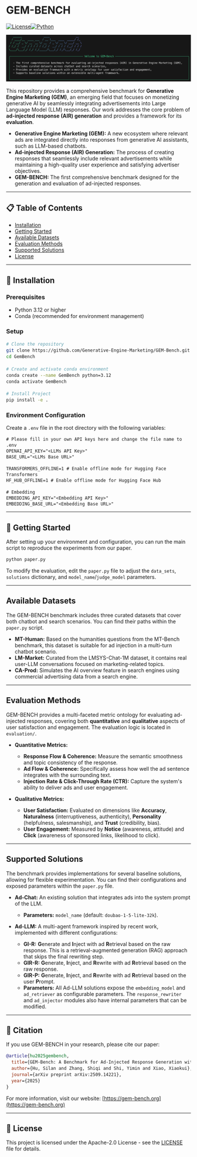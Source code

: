 # GEM-BENCH

[![License](https://img.shields.io/badge/license-Apache_2.0-red.svg)](LICENSE)[![Python](https://img.shields.io/badge/python-3.12-blue.svg)](https://www.python.org/downloads/)


![Screenshot](https://github.com/Generative-Engine-Marketing/GEM-Bench/blob/main/assets/GemBench.png?raw=true)


This repository provides a comprehensive benchmark for **Generative Engine Marketing (GEM)**, an emerging field that focuses on monetizing generative AI by seamlessly integrating advertisements into Large Language Model (LLM) responses. Our work addresses the core problem of **ad-injected response (AIR) generation** and provides a framework for its **evaluation**.

* **Generative Engine Marketing (GEM):** A new ecosystem where relevant ads are integrated directly into responses from generative AI assistants, such as LLM-based chatbots.
* **Ad-injected Response (AIR) Generation:** The process of creating responses that seamlessly include relevant advertisements while maintaining a high-quality user experience and satisfying advertiser objectives.
* **GEM-BENCH:** The first comprehensive benchmark designed for the generation and evaluation of ad-injected responses.

---

## 📋 Table of Contents

- [Installation](#installation)
- [Getting Started](#getting-started)
- [Available Datasets](#available-datasets)
- [Evaluation Methods](#evaluation-methods)
- [Supported Solutions](#supported-solutions)
- [License](#license)

---

## 🔧 Installation

### Prerequisites

- Python 3.12 or higher
- Conda (recommended for environment management)

### Setup

```bash
# Clone the repository
git clone https://github.com/Generative-Engine-Marketing/GEM-Bench.git
cd GemBench

# Create and activate conda environment
conda create --name GemBench python=3.12
conda activate GemBench

# Install Project
pip install -e .
````

### Environment Configuration

Create a `.env` file in the root directory with the following variables:

```
# Please fill in your own API keys here and change the file name to .env
OPENAI_API_KEY="<LLMs API Key>"
BASE_URL="<LLMs Base URL>"

TRANSFORMERS_OFFLINE=1 # Enable offline mode for Hugging Face Transformers
HF_HUB_OFFLINE=1 # Enable offline mode for Hugging Face Hub

# Embedding
EMBEDDING_API_KEY="<Embedding API Key>"
EMBEDDING_BASE_URL="<Embedding Base URL>"
```

-----

## 🚀 Getting Started

After setting up your environment and configuration, you can run the main script to reproduce the experiments from our paper.

```bash
python paper.py
```

To modify the evaluation, edit the `paper.py` file to adjust the `data_sets`, `solutions` dictionary, and `model_name`/`judge_model` parameters.

-----

## Available Datasets

The GEM-BENCH benchmark includes three curated datasets that cover both chatbot and search scenarios. You can find their paths within the `paper.py` script.

  * **MT-Human:** Based on the humanities questions from the MT-Bench benchmark, this dataset is suitable for ad injection in a multi-turn chatbot scenario.
  * **LM-Market:** Curated from the LMSYS-Chat-1M dataset, it contains real user-LLM conversations focused on marketing-related topics.
  * **CA-Prod:** Simulates the AI overview feature in search engines using commercial advertising data from a search engine.

-----

## Evaluation Methods

GEM-BENCH provides a multi-faceted metric ontology for evaluating ad-injected responses, covering both **quantitative** and **qualitative** aspects of user satisfaction and engagement. The evaluation logic is located in `evaluation/`.

  * **Quantitative Metrics:**

      * **Response Flow & Coherence:** Measure the semantic smoothness and topic consistency of the response.
      * **Ad Flow & Coherence:** Specifically assess how well the ad sentence integrates with the surrounding text.
      * **Injection Rate & Click-Through Rate (CTR):** Capture the system's ability to deliver ads and user engagement.

  * **Qualitative Metrics:**

      * **User Satisfaction:** Evaluated on dimensions like **Accuracy**, **Naturalness** (interruptiveness, authenticity), **Personality** (helpfulness, salesmanship), and **Trust** (credibility, bias).
      * **User Engagement:** Measured by **Notice** (awareness, attitude) and **Click** (awareness of sponsored links, likelihood to click).

-----

## Supported Solutions

The benchmark provides implementations for several baseline solutions, allowing for flexible experimentation. You can find their configurations and exposed parameters within the `paper.py` file.

  * **Ad-Chat:** An existing solution that integrates ads into the system prompt of the LLM.

      * **Parameters:** `model_name` (default: `doubao-1-5-lite-32k`).

  * **Ad-LLM:** A multi-agent framework inspired by recent work, implemented with different configurations:

      * **GI-R:** **G**enerate and **I**nject with ad **R**etrieval based on the raw response. This is a retrieval-augmented generation (RAG) approach that skips the final rewriting step.
      * **GIR-R:** **G**enerate, **I**nject, and **R**ewrite with ad **R**etrieval based on the raw response.
      * **GIR-P:** **G**enerate, **I**nject, and **R**ewrite with ad **R**etrieval based on the user **P**rompt.
      * **Parameters:** All Ad-LLM solutions expose the `embedding_model` and `ad_retriever` as configurable parameters. The `response_rewriter` and `ad_injector` modules also have internal parameters that can be modified.

-----

## 📖 Citation

If you use GEM-BENCH in your research, please cite our paper:

```bibtex
@article{hu2025gembench,
  title={GEM-Bench: A Benchmark for Ad-Injected Response Generation within Generative Engine Marketing},
  author={Hu, Silan and Zhang, Shiqi and Shi, Yimin and Xiao, Xiaokui},
  journal={arXiv preprint arXiv:2509.14221},
  year={2025}
}
```

For more information, visit our website: [https://gem-bench.org](https://gem-bench.org)

-----

## 📄 License

This project is licensed under the Apache-2.0 License - see the [LICENSE](./LICENSE) file for details.
